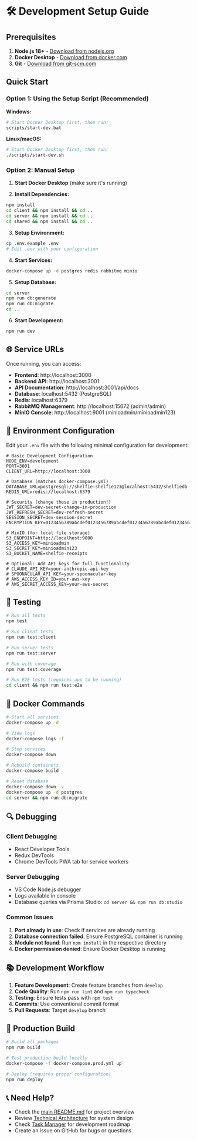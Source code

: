 # 🛠️ Development Setup Guide

## Prerequisites

1. **Node.js 18+** - [Download from nodejs.org](https://nodejs.org/)
2. **Docker Desktop** - [Download from docker.com](https://www.docker.com/products/docker-desktop/)
3. **Git** - [Download from git-scm.com](https://git-scm.com/)

## Quick Start

### Option 1: Using the Setup Script (Recommended)

**Windows:**
```bash
# Start Docker Desktop first, then run:
scripts/start-dev.bat
```

**Linux/macOS:**
```bash
# Start Docker Desktop first, then run:
./scripts/start-dev.sh
```

### Option 2: Manual Setup

1. **Start Docker Desktop** (make sure it's running)

2. **Install Dependencies:**
```bash
npm install
cd client && npm install && cd ..
cd server && npm install && cd ..
cd shared && npm install && cd ..
```

3. **Setup Environment:**
```bash
cp .env.example .env
# Edit .env with your configuration
```

4. **Start Services:**
```bash
docker-compose up -d postgres redis rabbitmq minio
```

5. **Setup Database:**
```bash
cd server
npm run db:generate
npm run db:migrate
cd ..
```

6. **Start Development:**
```bash
npm run dev
```

## 🌐 Service URLs

Once running, you can access:

- **Frontend**: http://localhost:3000
- **Backend API**: http://localhost:3001
- **API Documentation**: http://localhost:3001/api/docs
- **Database**: localhost:5432 (PostgreSQL)
- **Redis**: localhost:6379
- **RabbitMQ Management**: http://localhost:15672 (admin/admin)
- **MinIO Console**: http://localhost:9001 (minioadmin/minioadmin123)

## 🔧 Environment Configuration

Edit your `.env` file with the following minimal configuration for development:

```env
# Basic Development Configuration
NODE_ENV=development
PORT=3001
CLIENT_URL=http://localhost:3000

# Database (matches docker-compose.yml)
DATABASE_URL=postgresql://shelfie:shelfie123@localhost:5432/shelfiedb
REDIS_URL=redis://localhost:6379

# Security (change these in production!)
JWT_SECRET=dev-secret-change-in-production
JWT_REFRESH_SECRET=dev-refresh-secret
SESSION_SECRET=dev-session-secret
ENCRYPTION_KEY=0123456789abcdef0123456789abcdef0123456789abcdef0123456789abcdef

# MinIO (for local file storage)
S3_ENDPOINT=http://localhost:9000
S3_ACCESS_KEY=minioadmin
S3_SECRET_KEY=minioadmin123
S3_BUCKET_NAME=shelfie-receipts

# Optional: Add API keys for full functionality
# CLAUDE_API_KEY=your-anthropic-api-key
# SPOONACULAR_API_KEY=your-spoonacular-key
# AWS_ACCESS_KEY_ID=your-aws-key
# AWS_SECRET_ACCESS_KEY=your-aws-secret
```

## 🧪 Testing

```bash
# Run all tests
npm test

# Run client tests
npm run test:client

# Run server tests
npm run test:server

# Run with coverage
npm run test:coverage

# Run E2E tests (requires app to be running)
cd client && npm run test:e2e
```

## 🐳 Docker Commands

```bash
# Start all services
docker-compose up -d

# View logs
docker-compose logs -f

# Stop services
docker-compose down

# Rebuild containers
docker-compose build

# Reset database
docker-compose down -v
docker-compose up -d postgres
cd server && npm run db:migrate
```

## 🔍 Debugging

### Client Debugging
- React Developer Tools
- Redux DevTools
- Chrome DevTools PWA tab for service workers

### Server Debugging
- VS Code Node.js debugger
- Logs available in console
- Database queries via Prisma Studio: `cd server && npm run db:studio`

### Common Issues

1. **Port already in use**: Check if services are already running
2. **Database connection failed**: Ensure PostgreSQL container is running
3. **Module not found**: Run `npm install` in the respective directory
4. **Docker permission denied**: Ensure Docker Desktop is running

## 📚 Development Workflow

1. **Feature Development**: Create feature branches from `develop`
2. **Code Quality**: Run `npm run lint` and `npm run typecheck`
3. **Testing**: Ensure tests pass with `npm test`
4. **Commits**: Use conventional commit format
5. **Pull Requests**: Target `develop` branch

## 🚀 Production Build

```bash
# Build all packages
npm run build

# Test production build locally
docker-compose -f docker-compose.prod.yml up

# Deploy (requires proper configuration)
npm run deploy
```

## 📞 Need Help?

- Check the [main README.md](./README.md) for project overview
- Review [Technical Architecture](./TECHNICAL-ARCHITECTURE.md) for system design
- Check [Task Manager](./TASKMANAGER.md) for development roadmap
- Create an issue on GitHub for bugs or questions